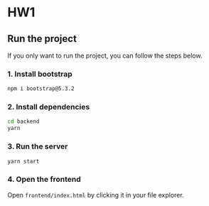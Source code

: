 # HW1

## Run the project

If you only want to run the project, you can follow the steps below.

### 1. Install bootstrap

```bash
npm i bootstrap@5.3.2
```

### 2. Install dependencies

```bash
cd backend
yarn
```

### 3. Run the server

```bash
yarn start
```

### 4. Open the frontend

Open `frontend/index.html` by clicking it in your file explorer.

